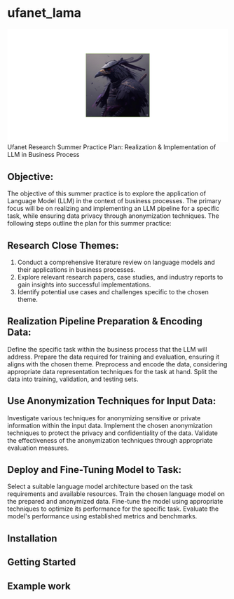 # ufanet_lama

![Image Alt Text](logo.png)
Ufanet Research
Summer Practice Plan: Realization & Implementation of LLM in Business Process

## Objective:
The objective of this summer practice is to explore the application of Language Model (LLM) in the context of business processes. The primary focus will be on realizing and implementing an LLM pipeline for a specific task, while ensuring data privacy through anonymization techniques. The following steps outline the plan for this summer practice:

## Research Close Themes:
1. Conduct a comprehensive literature review on language models and their applications in business processes.
2. Explore relevant research papers, case studies, and industry reports to gain insights into successful implementations.
3. Identify potential use cases and challenges specific to the chosen theme.

## Realization Pipeline Preparation & Encoding Data:

Define the specific task within the business process that the LLM will address.
Prepare the data required for training and evaluation, ensuring it aligns with the chosen theme.
Preprocess and encode the data, considering appropriate data representation techniques for the task at hand.
Split the data into training, validation, and testing sets.

## Use Anonymization Techniques for Input Data:
Investigate various techniques for anonymizing sensitive or private information within the input data.
Implement the chosen anonymization techniques to protect the privacy and confidentiality of the data.
Validate the effectiveness of the anonymization techniques through appropriate evaluation measures.

## Deploy and Fine-Tuning Model to Task:

Select a suitable language model architecture based on the task requirements and available resources.
Train the chosen language model on the prepared and anonymized data.
Fine-tune the model using appropriate techniques to optimize its performance for the specific task.
Evaluate the model's performance using established metrics and benchmarks.

## Installation

## Getting Started

## Example work
